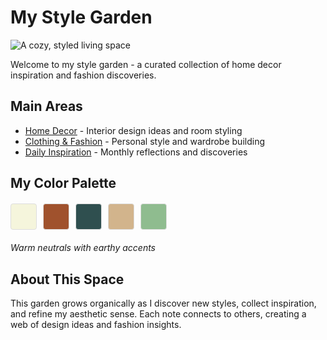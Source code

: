 # My Style Garden

![A cozy, styled living space](https://images.unsplash.com/photo-1586023492125-27b2c045efd7?w=800&q=80)

Welcome to my style garden - a curated collection of home decor inspiration and fashion discoveries.

## Main Areas

- [Home Decor](topics/home-decor/index.md) - Interior design ideas and room styling
- [Clothing & Fashion](topics/clothing/index.md) - Personal style and wardrobe building  
- [Daily Inspiration](daily-notes/2024/january-reflections.md) - Monthly reflections and discoveries

## My Color Palette

<div style="display: flex; gap: 10px; margin: 20px 0;">
  <div style="width: 40px; height: 40px; background-color: #F5F5DC; border: 1px solid #ddd; border-radius: 4px;" title="Warm White"></div>
  <div style="width: 40px; height: 40px; background-color: #A0522D; border: 1px solid #ddd; border-radius: 4px;" title="Saddle Brown"></div>
  <div style="width: 40px; height: 40px; background-color: #2F4F4F; border: 1px solid #ddd; border-radius: 4px;" title="Dark Slate Gray"></div>
  <div style="width: 40px; height: 40px; background-color: #D2B48C; border: 1px solid #ddd; border-radius: 4px;" title="Tan"></div>
  <div style="width: 40px; height: 40px; background-color: #8FBC8F; border: 1px solid #ddd; border-radius: 4px;" title="Dark Sea Green"></div>
</div>

*Warm neutrals with earthy accents*

## About This Space

This garden grows organically as I discover new styles, collect inspiration, and refine my aesthetic sense. Each note connects to others, creating a web of design ideas and fashion insights.
